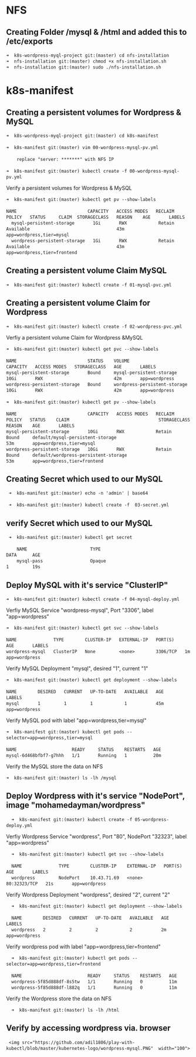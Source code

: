 # NFS

  ## Creating Folder /mysql & /html and added this to /etc/exports

    ➜  k8s-wordpress-myql-project git:(master) cd nfs-installation
    ➜  nfs-installation git:(master) chmod +x nfs-installation.sh
    ➜  nfs-installation git:(master) sudo ./nfs-installation.sh 


# k8s-manifest

  ## Creating a persistent volumes for Wordpress & MySQL

    ➜  k8s-wordpress-myql-project git:(master) cd k8s-manifest

    ➜  k8s-manifest git:(master) vim 00-wordpress-mysql-pv.yml 

        replace "server: *******" with NFS IP

    ➜  k8s-manifest git:(master) kubectl create -f 00-wordpress-mysql-pv.yml


  Verify a persistent volumes for Wordpress & MySQL

    ➜  k8s-manifest git:(master) kubectl get pv --show-labels

    NAME                           CAPACITY   ACCESS MODES   RECLAIM POLICY   STATUS     CLAIM  STORAGECLASS   REASON    AGE       LABELS
      mysql-persistent-storage       1Gi       RWX            Retain           Available                                 43m       app=wordpress,tier=mysql
      wordpress-persistent-storage   1Gi       RWX            Retain           Available                                 43m       app=wordpress,tier=frontend


  ## Creating a persistent volume Claim MySQL

    ➜  k8s-manifest git:(master) kubectl create -f 01-mysql-pvc.yml    

  ## Creating a persistent volume Claim for Wordpress

    ➜  k8s-manifest git:(master) kubectl create -f 02-wordpress-pvc.yml

   Verfiy a persistent volume Claim for Wordpress &MySQL

    ➜  k8s-manifest git:(master) kubectl get pvc --show-labels

    NAME                           STATUS    VOLUME                         CAPACITY   ACCESS MODES   STORAGECLASS   AGE       LABELS
    mysql-persistent-storage       Bound     mysql-persistent-storage       10Gi       RWX                           42m       app=wordpress
    wordpress-persistent-storage   Bound     wordpress-persistent-storage   10Gi       RWX                           42m       app=wordpress

    ➜  k8s-manifest git:(master) kubectl get pv --show-labels

    NAME                           CAPACITY   ACCESS MODES   RECLAIM POLICY   STATUS    CLAIM                                  STORAGECLASS   REASON    AGE       LABELS
    mysql-persistent-storage       10Gi       RWX            Retain           Bound     default/mysql-persistent-storage                                53m       app=wordpress,tier=mysql
    wordpress-persistent-storage   10Gi       RWX            Retain           Bound     default/wordpress-persistent-storage                            53m       app=wordpress,tier=frontend


  ## Creating Secret which used to our MySQL

     ➜  k8s-manifest git:(master) echo -n 'admin' | base64  

     ➜  k8s-manifest git:(master) kubectl create -f  03-secret.yml

  ## verify Secret which used to our MySQL

     ➜  k8s-manifest git:(master) kubectl get secret

        NAME                        TYPE                                  DATA      AGE
        mysql-pass                  Opaque                                1         19s


  ## Deploy MySQL with it's service "ClusterIP"

    ➜  k8s-manifest git:(master) kubectl create -f 04-mysql-deploy.yml

  Verfiy MySQL Service "wordpress-mysql", Port "3306", label "app=wordpress"

    ➜  k8s-manifest git:(master) kubectl get svc --show-labels

    NAME              TYPE        CLUSTER-IP   EXTERNAL-IP   PORT(S)    AGE       LABELS
    wordpress-mysql   ClusterIP   None         <none>        3306/TCP   1m        app=wordpress

  Verify MySQL Deployment "mysql", desired "1", current "1"

    ➜  k8s-manifest git:(master) kubectl get deployment --show-labels

    NAME        DESIRED   CURRENT   UP-TO-DATE   AVAILABLE   AGE       LABELS
    mysql       1         1         1            1           45m       app=wordpress

  Verify MySQL pod with label "app=wordpress,tier=mysql"

    ➜  k8s-manifest git:(master) kubectl get pods --selector=app=wordpress,tier=mysql

    NAME                     READY     STATUS    RESTARTS   AGE
    mysql-6d468bfbf7-g7hhh   1/1       Running   1          20m

  Verify the MySQL store the data on NFS

    ➜  k8s-manifest git:(master) ls -lh /mysql


  ## Deploy Wordpress with it's service "NodePort", image "mohamedayman/wordpress"

      ➜  k8s-manifest git:(master) kubectl create -f 05-wordpress-deploy.yml

  Verfiy Wordpress Service "wordpress", Port "80", NodePort "32323", label "app=wordpress"

      ➜  k8s-manifest git:(master) kubectl get svc --show-labels

      NAME              TYPE        CLUSTER-IP    EXTERNAL-IP   PORT(S)        AGE       LABELS
      wordpress         NodePort    10.43.71.69   <none>        80:32323/TCP   21s       app=wordpress

  Verify Wordpress Deployment "wordpress", desired "2", current "2"

      ➜  k8s-manifest git:(master) kubectl get deployment --show-labels

      NAME        DESIRED   CURRENT   UP-TO-DATE   AVAILABLE   AGE       LABELS
      wordpress   2         2         2            2           2m        app=wordpress

  Verify wordpress pod with label "app=wordpress,tier=frontend"

      ➜  k8s-manifest git:(master) kubectl get pods --selector=app=wordpress,tier=frontend

      NAME                         READY     STATUS    RESTARTS   AGE
      wordpress-5f85d888df-8s5tw   1/1       Running   0          11m
      wordpress-5f85d888df-l882q   1/1       Running   0          11m

  Verify the Wordpress store the data on NFS
  
      ➜  k8s-manifest git:(master) ls -lh /html

  ## Verify by accessing wordpress via. browser
     <img src="https://github.com/adil1806/play-with-kubectl/blob/master/kubernetes-logo/wordpress-mysql.PNG"  width="100">
